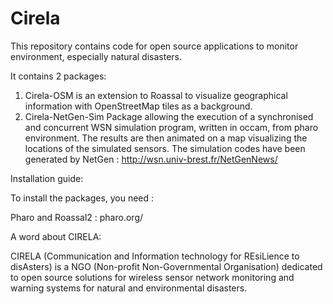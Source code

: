 Cirela
======

This repository contains code for open source applications to monitor environment, especially natural disasters.

It contains 2 packages:

1. Cirela-OSM is an extension to Roassal to visualize geographical information with OpenStreetMap tiles as a background.
2. Cirela-NetGen-Sim Package allowing the execution of a synchronised and concurrent WSN simulation program, written in occam, from pharo environment. The results are then animated on a map visualizing the locations of the simulated sensors. The simulation codes have been generated by NetGen :
  http://wsn.univ-brest.fr/NetGenNews/

Installation guide:

To install the packages, you need :

Pharo and Roassal2 :
    pharo.org/


A word about CIRELA:

CIRELA (Communication and Information technology for REsiLience to disAsters) is a NGO (Non-profit Non-Governmental Organisation) dedicated to open source solutions for wireless sensor network monitoring and warning systems for natural and environmental disasters.

